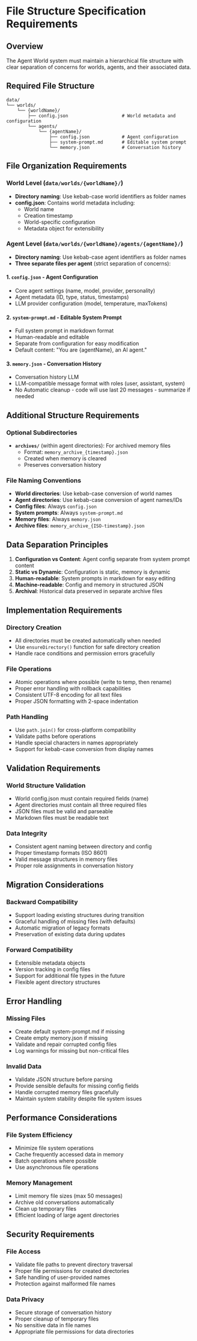 # File Structure Specification Requirements

## Overview
The Agent World system must maintain a hierarchical file structure with clear separation of concerns for worlds, agents, and their associated data.

## Required File Structure

```
data/
└── worlds/
    └── {worldName}/
        ├── config.json                    # World metadata and configuration
        └── agents/
            └── {agentName}/
                ├── config.json            # Agent configuration
                ├── system-prompt.md       # Editable system prompt
                └── memory.json            # Conversation history
```

## File Organization Requirements

### World Level (`data/worlds/{worldName}/`)
- **Directory naming**: Use kebab-case world identifiers as folder names
- **config.json**: Contains world metadata including:
  - World name
  - Creation timestamp
  - World-specific configuration
  - Metadata object for extensibility

### Agent Level (`data/worlds/{worldName}/agents/{agentName}/`)
- **Directory naming**: Use kebab-case agent identifiers as folder names
- **Three separate files per agent** (strict separation of concerns):

#### 1. `config.json` - Agent Configuration
- Core agent settings (name, model, provider, personality)
- Agent metadata (ID, type, status, timestamps)
- LLM provider configuration (model, temperature, maxTokens)

#### 2. `system-prompt.md` - Editable System Prompt
- Full system prompt in markdown format
- Human-readable and editable
- Separate from configuration for easy modification
- Default content: "You are {agentName}, an AI agent."

#### 3. `memory.json` - Conversation History
- Conversation history LLM
- LLM-compatible message format with roles (user, assistant, system)
- No Automatic cleanup - code will use last 20 messages - summarize if needed

## Additional Structure Requirements

### Optional Subdirectories
- **`archives/`** (within agent directories): For archived memory files
  - Format: `memory_archive_{timestamp}.json`
  - Created when memory is cleared
  - Preserves conversation history

### File Naming Conventions
- **World directories**: Use kebab-case conversion of world names
- **Agent directories**: Use kebab-case conversion of agent names/IDs
- **Config files**: Always `config.json`
- **System prompts**: Always `system-prompt.md`
- **Memory files**: Always `memory.json`
- **Archive files**: `memory_archive_{ISO-timestamp}.json`

## Data Separation Principles

1. **Configuration vs Content**: Agent config separate from system prompt content
2. **Static vs Dynamic**: Configuration is static, memory is dynamic
3. **Human-readable**: System prompts in markdown for easy editing
4. **Machine-readable**: Config and memory in structured JSON
5. **Archival**: Historical data preserved in separate archive files

## Implementation Requirements

### Directory Creation
- All directories must be created automatically when needed
- Use `ensureDirectory()` function for safe directory creation
- Handle race conditions and permission errors gracefully

### File Operations
- Atomic operations where possible (write to temp, then rename)
- Proper error handling with rollback capabilities
- Consistent UTF-8 encoding for all text files
- Proper JSON formatting with 2-space indentation

### Path Handling
- Use `path.join()` for cross-platform compatibility
- Validate paths before operations
- Handle special characters in names appropriately
- Support for kebab-case conversion from display names

## Validation Requirements

### World Structure Validation
- World config.json must contain required fields (name)
- Agent directories must contain all three required files
- JSON files must be valid and parseable
- Markdown files must be readable text

### Data Integrity
- Consistent agent naming between directory and config
- Proper timestamp formats (ISO 8601)
- Valid message structures in memory files
- Proper role assignments in conversation history

## Migration Considerations

### Backward Compatibility
- Support loading existing structures during transition
- Graceful handling of missing files (with defaults)
- Automatic migration of legacy formats
- Preservation of existing data during updates

### Forward Compatibility
- Extensible metadata objects
- Version tracking in config files
- Support for additional file types in the future
- Flexible agent directory structures

## Error Handling

### Missing Files
- Create default system-prompt.md if missing
- Create empty memory.json if missing
- Validate and repair corrupted config files
- Log warnings for missing but non-critical files

### Invalid Data
- Validate JSON structure before parsing
- Provide sensible defaults for missing config fields
- Handle corrupted memory files gracefully
- Maintain system stability despite file system issues

## Performance Considerations

### File System Efficiency
- Minimize file system operations
- Cache frequently accessed data in memory
- Batch operations where possible
- Use asynchronous file operations

### Memory Management
- Limit memory file sizes (max 50 messages)
- Archive old conversations automatically
- Clean up temporary files
- Efficient loading of large agent directories

## Security Requirements

### File Access
- Validate file paths to prevent directory traversal
- Proper file permissions for created directories
- Safe handling of user-provided names
- Protection against malformed file names

### Data Privacy
- Secure storage of conversation history
- Proper cleanup of temporary files
- No sensitive data in file names
- Appropriate file permissions for data directories

